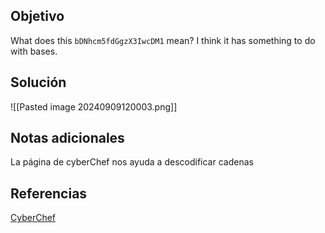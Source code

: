 ## Objetivo
What does this `bDNhcm5fdGgzX3IwcDM1` mean? I think it has something to do with bases.

## Solución
![[Pasted image 20240909120003.png]]
## Notas adicionales
La página de cyberChef nos ayuda a descodificar cadenas
## Referencias
[CyberChef](https://gchq.github.io/CyberChef/#input=NDI)